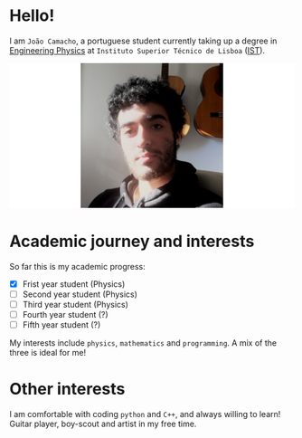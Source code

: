 # Hello!

I am `João Camacho`, a portuguese student currently taking up a degree in [Engineering Physics](https://tecnico.ulisboa.pt/en/education/courses/undergraduate-programmes/engineering-physics/) at `Instituto Superior Técnico de Lisboa` ([IST](https://tecnico.ulisboa.pt/en/)). <br>

![Me hehe](me.png)

# Academic journey and interests

So far this is my academic progress:
- [X] Frist year student (Physics)
- [ ] Second year student (Physics)
- [ ] Third year student (Physics)
- [ ] Fourth year student (?)
- [ ] Fifth year student (?)

My interests include `physics`, `mathematics` and `programming`. A mix of the three is ideal for me!

# Other interests

I am comfortable with coding `python` and `C++`, and always willing to learn!<br>
Guitar player, boy-scout and artist in my free time.
